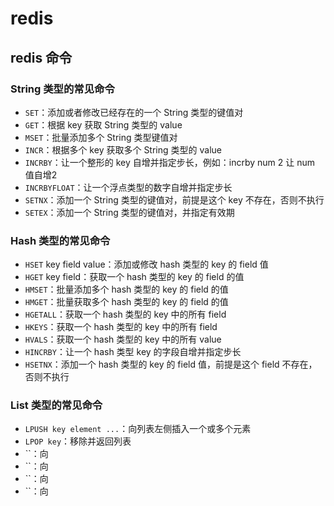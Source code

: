 # redis
## redis 命令
### String 类型的常见命令
- `SET`：添加或者修改已经存在的一个 String 类型的键值对
- `GET`：根据 key 获取 String 类型的 value
- `MSET`：批量添加多个 String 类型键值对
- `INCR`：根据多个 key 获取多个 String 类型的 value
- `INCRBY`：让一个整形的 key 自增并指定步长，例如：incrby num 2 让 num 值自增2
- `INCRBYFLOAT`：让一个浮点类型的数字自增并指定步长
- `SETNX`：添加一个 String 类型的键值对，前提是这个 key 不存在，否则不执行
- `SETEX`：添加一个 String 类型的键值对，并指定有效期
### Hash 类型的常见命令
- `HSET` key field value：添加或修改 hash 类型的 key 的 field 值
- `HGET` key field：获取一个 hash 类型的 key 的 field 的值
- `HMSET`：批量添加多个 hash 类型的 key 的 field 的值
- `HMGET`：批量获取多个 hash 类型的 key 的 field 的值
- `HGETALL`：获取一个 hash 类型的 key 中的所有 field 
- `HKEYS`：获取一个 hash 类型的 key 中的所有 field
- `HVALS`：获取一个 hash 类型的 key 中的所有 value
- `HINCRBY`：让一个 hash 类型 key 的字段自增并指定步长
- `HSETNX`：添加一个 hash 类型的 key 的 field 值，前提是这个 field 不存在，否则不执行
### List 类型的常见命令
- `LPUSH key element ...`：向列表左侧插入一个或多个元素
- `LPOP key`：移除并返回列表
- ``：向
- ``：向
- ``：向
- ``：向
